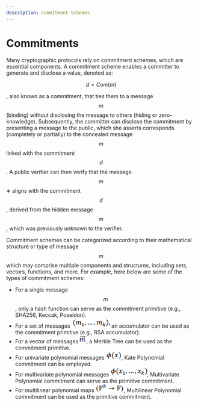 ```yaml
---
description: Commitment Schemes
---
```


# Commitments

Many cryptographic protocols rely on commitment schemes, which are essential components. A commitment scheme enables a committer to generate and disclose a value, denoted as:

$$
d=Com(m)
$$

, also known as a commitment, that ties them to a message $$m$$ (binding) without disclosing the message to others (hiding or zero-knowledge). Subsequently, the committer can disclose the commitment by presenting a message  to the public, which she asserts corresponds (completely or partially) to the concealed message $$m$$ linked with the commitment $$d$$. A public verifier can then verify that the message $$m$$∗ aligns with the commitment $$d$$, derived from the hidden message $$m$$, which was previously unknown to the verifier.&#x20;

Commitment schemes can be categorized according to their mathematical structure or type of message $$m$$ which may comprise multiple components and structures, including sets, vectors, functions, and more. For example, here below are some of the types of commitment schemes:&#x20;

* For a single message $$m$$, only a hash function can serve as the commitment primitive (e.g., SHA256, Keccak, Poseidon).
* For a set of messages <img src="../../.gitbook/assets/image (49).png" alt="" data-size="line"> an accumulator can be used as the commitment primitive (e.g., RSA accumulator).
* For a vector of messages<img src="../../.gitbook/assets/image (57).png" alt="" data-size="line">, a Merkle Tree can be used as the commitment primitive.
* For univariate polynomial messages <img src="../../.gitbook/assets/image (55).png" alt="" data-size="line">, Kate Polynomial commitment can be employed.
* For multivariate polynomial messages <img src="../../.gitbook/assets/image (50).png" alt="" data-size="line">, Multivariate Polynomial commitment can serve as the primitive commitment.
* For multilinear polynomial maps <img src="../../.gitbook/assets/image (6).png" alt="" data-size="line">, Multilinear Polynomial commitment can be used as the primitive commitment.
